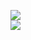 [![](https://img.shields.io/badge/Made%20With-Github%20Spray-lightgrey.svg?style=for-the-badge&logo=github)](https://github.com/Annihil/github-spray#9706)  
[![](https://i.imgur.com/2DrTn0Z.gif)](https://github.com/Annihil/github-spray)